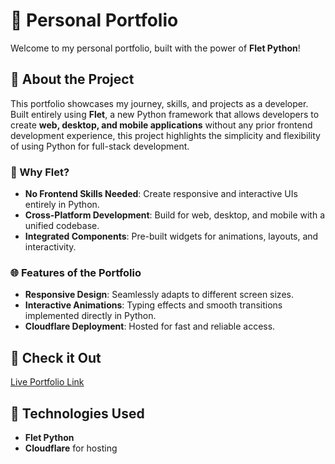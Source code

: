 # 🌟 Personal Portfolio  

Welcome to my personal portfolio, built with the power of **Flet Python**!  

## 🚀 About the Project  

This portfolio showcases my journey, skills, and projects as a developer. Built entirely using **Flet**, a new Python framework that allows developers to create **web, desktop, and mobile applications** without any prior frontend development experience, this project highlights the simplicity and flexibility of using Python for full-stack development.  

### 🌟 Why Flet?  
- **No Frontend Skills Needed**: Create responsive and interactive UIs entirely in Python.  
- **Cross-Platform Development**: Build for web, desktop, and mobile with a unified codebase.  
- **Integrated Components**: Pre-built widgets for animations, layouts, and interactivity.  

### 🌐 Features of the Portfolio  
- **Responsive Design**: Seamlessly adapts to different screen sizes.  
- **Interactive Animations**: Typing effects and smooth transitions implemented directly in Python.  
- **Cloudflare Deployment**: Hosted for fast and reliable access.  

## 🔗 Check it Out  
[Live Portfolio Link](https://techbiswajeet.in/)  

## 📜 Technologies Used  
- **Flet Python**  
- **Cloudflare** for hosting  
